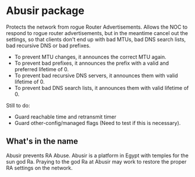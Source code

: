 Abusir package
==============

Protects the network from rogue Router Advertisements. Allows the NOC to respond to rogue router advertisements, but in the meantime cancel out the settings, so that clients don't end up with bad MTUs, bad DNS search lists, bad recursive DNS or bad prefixes.

- To prevent MTU changes, it announces the correct MTU again.
- To prevent bad prefixes, it announces the prefix with a valid and preferred lifetime of 0.
- To prevent bad recursive DNS servers, it announces them with valid lifetime of 0.
- To prevent bad DNS search lists, it announces them with valid lifetime of 0.

Still to do:
- Guard reachable time and retransmit timer
- Guard other-config/managed flags (Need to test if this is necessary).


What's in the name
-------------------
Abusir prevents RA Abuse. Abusir is a platform in Egypt with temples for the sun god Ra. Praying to the god Ra at Abusir may work to restore the proper RA settings on the network. 
